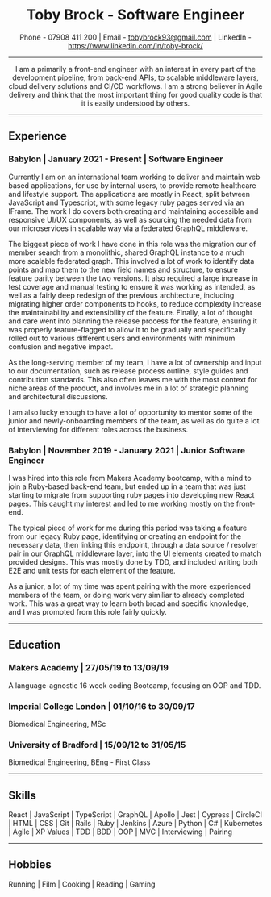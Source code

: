 # <div align='center'>Toby Brock - Software Engineer</div>

<div align='center'>
  
  Phone - 07908 411 200 |
  Email - tobybrock93@gmail.com |
  LinkedIn - https://www.linkedin.com/in/toby-brock/
  
</div>

---

<div align='center'>

I am a primarily a front-end engineer with an interest in every part of the development pipeline, from back-end APIs, to scalable middleware layers, cloud delivery solutions and CI/CD workflows. I am a strong believer in Agile delivery and think that the most important thing for good quality code is that it is easily understood by others.
  
</div>

---

## Experience

### Babylon | January 2021 - Present | Software Engineer

Currently I am on an international team working to deliver and maintain web based applications, for use by internal users, to provide remote healthcare and lifestyle support. The applications are mostly in React, split between JavaScript and Typescript, with some legacy ruby pages served via an IFrame. The work I do covers both creating and maintaining accessible and responsive UI/UX components, as well as sourcing the needed data from our microservices in scalable way via a federated GraphQL middleware.

The biggest piece of work I have done in this role was the migration our of member search from a monolithic, shared GraphQL instance to a much more scalable federated graph. This involved a lot of work to identify data points and map them to the new field names and structure, to ensure feature parity between the two versions. It also required a large increase in test coverage and manual testing to ensure it was working as intended, as well as a fairly deep redesign of the previous architecture, including migrating higher order components to hooks, to reduce complexity increase the maintainability and extensibility of the feature. Finally, a lot of thought and care went into planning the release process for the feature, ensuring it was properly feature-flagged to allow it to be gradually and specifically rolled out to various different users and environments with minimum confusion and negative impact. 
  
As the long-serving member of my team, I have a lot of ownership and input to our documentation, such as release process outline, style guides and contribution standards. This also often leaves me with the most context for niche areas of the product, and involves me in a lot of strategic planning and architectural discussions.

I am also lucky enough to have a lot of opportunity to mentor some of the junior and newly-onboarding members of the team, as well as do quite a lot of interviewing for different roles across the business.

### Babylon | November 2019 - January 2021 | Junior Software Engineer

I was hired into this role from Makers Academy bootcamp, with a mind to join a Ruby-based back-end team, but ended up in a team that was just starting to migrate from supporting ruby pages into developing new React pages. This caught my interest and led to me working mostly on the front-end.

The typical piece of work for me during this period was taking a feature from our legacy Ruby page, identifying or creating an endpoint for the necessary data, then linking this endpoint, through a data source / resolver pair in our GraphQL middleware layer, into the UI elements created to match provided designs. This was mostly done by TDD, and included writing both E2E and unit tests for each element of the feature.

As a junior, a lot of my time was spent pairing with the more experienced members of the team, or doing work very similiar to already completed work. This was a great way to learn both broad and specific knowledge, and I was promoted from this role fairly quickly.

---

## Education

### Makers Academy | 27/05/19 to 13/09/19

A language-agnostic 16 week coding Bootcamp, focusing on OOP and TDD.

### Imperial College London | 01/10/16 to 30/09/17

Biomedical Engineering, MSc

### University of Bradford | 15/09/12 to 31/05/15

Biomedical Engineering, BEng - First Class

---

## Skills

React | JavaScript | TypeScript | GraphQL | Apollo | Jest | Cypress | CircleCI | HTML | CSS | Git | Rails | Ruby | Jenkins | Azure | Python | C# | Kubernetes | Agile | XP Values | TDD | BDD | OOP | MVC | Interviewing | Pairing

---

## Hobbies

Running | Film | Cooking | Reading | Gaming


